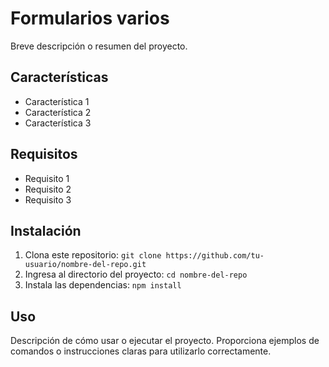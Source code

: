 # Formularios varios

Breve descripción o resumen del proyecto.

## Características

- Característica 1
- Característica 2
- Característica 3

## Requisitos

- Requisito 1
- Requisito 2
- Requisito 3

## Instalación

1. Clona este repositorio: `git clone https://github.com/tu-usuario/nombre-del-repo.git`
2. Ingresa al directorio del proyecto: `cd nombre-del-repo`
3. Instala las dependencias: `npm install`

## Uso

Descripción de cómo usar o ejecutar el proyecto. Proporciona ejemplos de comandos o instrucciones claras para utilizarlo correctamente.


